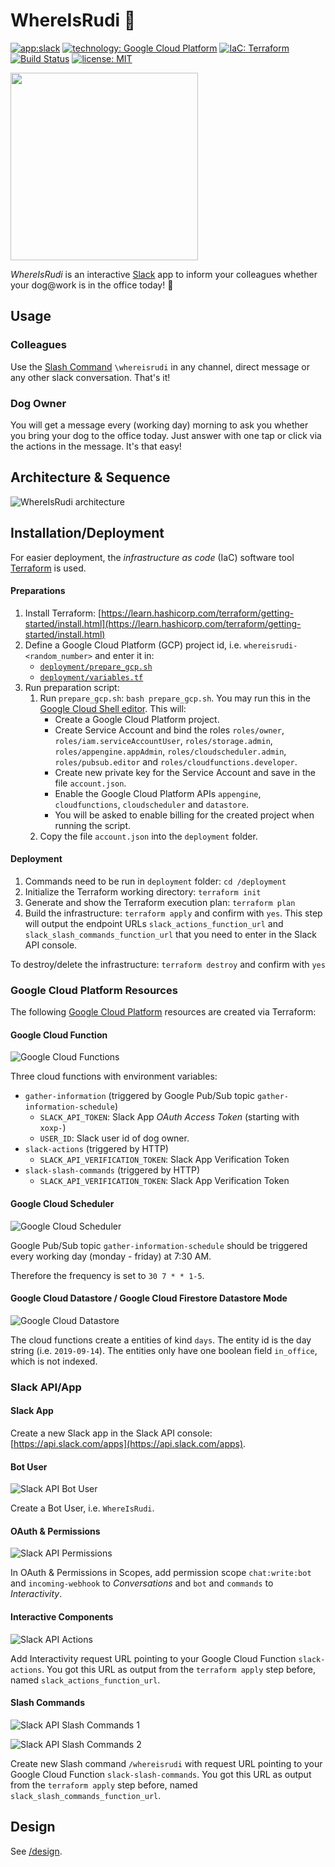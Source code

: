 # WhereIsRudi :dog:

[![app:slack](https://img.shields.io/badge/app-Slack-611f69.svg)](https://slack.com)
[![technology: Google Cloud Platform](https://img.shields.io/badge/technology-Google_Cloud_Platform-1a73e8.svg)](https://cloud.google.com)
[![IaC: Terraform](https://img.shields.io/badge/IaC-Terraform-5c4ee5.svg)](./deployment/main.tf)
[![Build Status](https://travis-ci.com/FranzDiebold/where-is-rudi.svg?branch=master)](https://travis-ci.com/FranzDiebold/where-is-rudi)
[![license: MIT](https://img.shields.io/badge/license-MIT-brightgreen.svg)](./LICENSE.md)

<img src="./design/WhereIsRudi_logo.png" width="300px">

*WhereIsRudi* is an interactive [Slack](https://slack.com) app to inform your colleagues whether your dog@work is in the office today! :tada:


## Usage

### Colleagues

Use the [Slash Command](https://api.slack.com/slash-commands) `\whereisrudi` in any channel, direct message or any other slack conversation. That's it!

### Dog Owner

You will get a message every (working day) morning to ask you whether you bring your dog to the office today. Just answer with one tap or click via the actions in the message. It's that easy!

## Architecture & Sequence

![WhereIsRudi architecture](./images/WhereIsRudi_architecture.jpg)


## Installation/Deployment

For easier deployment, the *infrastructure as code* (IaC) software tool [Terraform](https://www.terraform.io/) is used.

#### Preparations

1. Install Terraform: [https://learn.hashicorp.com/terraform/getting-started/install.html](https://learn.hashicorp.com/terraform/getting-started/install.html)
2. Define a Google Cloud Platform (GCP) project id, i.e. `whereisrudi-<random_number>` and enter it in:
    - [`deployment/prepare_gcp.sh`](./deployment/prepare_gcp.sh)
    - [`deployment/variables.tf`](./deployment/variables.tf)
3. Run preparation script:
    1. Run `prepare_gcp.sh`: `bash prepare_gcp.sh`. You may run this in the [Google Cloud Shell editor](https://ssh.cloud.google.com/cloudshell/editor). This will:
        - Create a Google Cloud Platform project.
        - Create Service Account and bind the roles `roles/owner`, `roles/iam.serviceAccountUser`, `roles/storage.admin`, `roles/appengine.appAdmin`, `roles/cloudscheduler.admin`, `roles/pubsub.editor` and `roles/cloudfunctions.developer`.
        - Create new private key for the Service Account and save in the file `account.json`.
        - Enable the Google Cloud Platform APIs `appengine`, `cloudfunctions`, `cloudscheduler` and `datastore`.
        - You will be asked to enable billing for the created project when running the script.
    2. Copy the file `account.json` into the `deployment` folder.

#### Deployment

1. Commands need to be run in `deployment` folder: `cd /deployment`
2. Initialize the Terraform working directory: `terraform init`
3. Generate and show the Terraform execution plan: `terraform plan`
4. Build the infrastructure: `terraform apply` and confirm with `yes`. This step will output the endpoint URLs `slack_actions_function_url` and `slack_slash_commands_function_url` that you need to enter in the Slack API console.

To destroy/delete the infrastructure: `terraform destroy` and confirm with `yes`

### Google Cloud Platform Resources

The following [Google Cloud Platform](https://console.cloud.google.com) resources are created via Terraform:

#### Google Cloud Function

![Google Cloud Functions](./images/google-cloud-functions.png)

Three cloud functions with environment variables:
- `gather-information` (triggered by Google Pub/Sub topic `gather-information-schedule`)
    - `SLACK_API_TOKEN`: Slack App *OAuth Access Token* (starting with `xoxp-`)
    - `USER_ID`: Slack user id of dog owner.
- `slack-actions` (triggered by HTTP)
    - `SLACK_API_VERIFICATION_TOKEN`: Slack App Verification Token
- `slack-slash-commands` (triggered by HTTP)
    - `SLACK_API_VERIFICATION_TOKEN`: Slack App Verification Token

#### Google Cloud Scheduler

![Google Cloud Scheduler](./images/google-cloud-scheduler.png)

Google Pub/Sub topic `gather-information-schedule` should be triggered every working day (monday - friday) at 7:30 AM.

Therefore the frequency is set to `30 7 * * 1-5`.

#### Google Cloud Datastore / Google Cloud Firestore Datastore Mode

![Google Cloud Datastore](./images/google-cloud-datastore.png)

The cloud functions create a entities of kind `days`. The entity id is the day string (i.e. `2019-09-14`). The entities only have one boolean field `in_office`, which is not indexed.

### Slack API/App

#### Slack App

Create a new Slack app in the Slack API console: [https://api.slack.com/apps](https://api.slack.com/apps).

#### Bot User

![Slack API Bot User](./images/slack-api-bot-user.png)

Create a Bot User, i.e. `WhereIsRudi`.

#### OAuth & Permissions

![Slack API Permissions](./images/slack-api-permissions.png)

In OAuth & Permissions in Scopes, add permission scope `chat:write:bot` and `incoming-webhook` to *Conversations* and `bot` and `commands` to *Interactivity*.

#### Interactive Components

![Slack API Actions](./images/slack-api-actions.png)

Add Interactivity request URL pointing to your Google Cloud Function `slack-actions`. You got this URL as output from the `terraform apply` step before, named `slack_actions_function_url`.

#### Slash Commands

![Slack API Slash Commands 1](./images/slack-api-slash-commands-1.png)

![Slack API Slash Commands 2](./images/slack-api-slash-commands-2.png)

Create new Slash command `/whereisrudi` with request URL pointing to your Google Cloud Function `slack-slash-commands`. You got this URL as output from the `terraform apply` step before, named `slack_slash_commands_function_url`.


## Design

See [/design](./design/).
